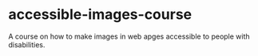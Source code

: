 # accessible-images-course
A course on how to make images in web apges accessible to people with disabilities.
